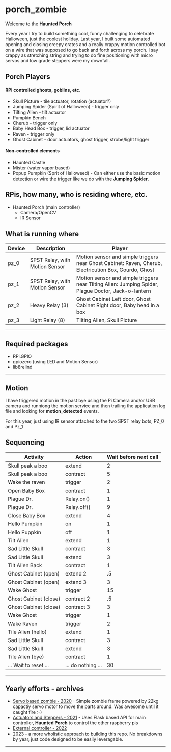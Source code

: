 # porch_zombie
Welcome to the **Haunted Porch**


Every year I try to build something cool, funny challenging to celebrate Halloween, just the coolest holiday.  Last year, I built some automated opening and closing creepy crates and a really crappy motion controlled bot on a wire that was supposed to go back and forth across my porch.  I say crappy as stretching string and trying to do fine positioning with micro servos and low grade steppers were my downfall.



## Porch Players
#### RPi controlled ghosts, goblins, etc.
- Skull Picture - tile actuator, rotation (actuator?)
- Jumping Spider (Spirit of Halloween) - trigger only
- Tilting Alien - tilt actuator
- Pumpkin Bench
- Cherub - trigger only
- Baby Head Box - trigger, lid actuator
- Raven - trigger only
- Ghost Cabinet - door actuators, ghost trigger, strobe/light trigger
#### Non-controlled elements
- Haunted Castle
- Mister (water vapor based)
- Popup Pumpkin (Sprit of Halloweed) - Can either use the basic motion detection or wire the trigger like we do with the **Jumping Spider**.

## RPis, how many, who is residing where, etc.
- Haunted Porch (main controller)
  - Camera/OpenCV
  - IR Sensor

## What is running where
| Device      | Description     |    Player     |
|-------------|-----------------|---------------|
| pz_0        | SPST Relay, with Motion Sensor| Motion sensor and simple triggers near Ghost Cabinet: Raven, Cherub, Electricution Box, Gourdo, Ghost |
| pz_1        | SPST Relay, with Motion Sensor | Motion sensor and simple triggers near Tilting Alien: Jumping Spider, Plague Doctor, Jack-o-lantern |
| pz_2        | Heavy Relay (3) | Ghost Cabinet Left door, Ghost Cabinet Right door, Baby head in a box|
| pz_3        | Light Relay (8) | Tilting Alien, Skull Picture|


---
## Required packages
- RPi.GPIO
- gpiozero (using LED and Motion Sensor)
- lib8relind

---
## Motion
I have triggered motion in the past bye using the Pi Camera and/or USB camera and runniong the motion service and then trailing the application log file and looking for **motion_detected** events.

For this year, just using IR sensor attached to the two SPST relay bots, PZ_0 and Pz_1

## Sequencing
| Activity | Action | Wait before next call |
|----------|--------|-----------------------|
| Skull peak a boo | extend | 2|
| Skull peak a boo | contract | 5 |
| Wake the raven | trigger | 2 |
| Open Baby Box | contract | 1 |
| Plague Dr. | Relay.on() | 1 |
| Plague Dr. | Relay.off() | 9 |
| Close Baby Box | extend | 4 |
| Hello Pumpkin | on | 1 |
| Hello Puppkin | off | 1 |
| Tilt Alien | extend | 1 |
| Sad Little Skull | contract | 3 |
| Sad Little Skull | extend | 3 |
| Tilt Alien Back | contract | 1 |
| Ghost Cabinet (open) | extend 2 | .5 |
| Ghost Cabinet (open) | extend 3 | 3 |
| Wake Ghost | trigger | 15 |
| Ghost Cabinet (close) | contract 2 | .5 |
| Ghost Cabinet (close) | contract 3 | 3 |
| Wake Ghost | trigger | 1 |
| Wake Raven | trigger | 2 |
| Tile Alien (hello) | extend | 1 |
| Sad Little Skull | contract | 3 |
| Sad Little Skull | extend | 3 |
| Tile Alien (bye) | contract | 1 |
| ... Wait to reset ... | ... do nothing ... | 30 |


---
## Yearly efforts - archives
- [Servo based zombie - 2020](./archive/2020) - Simple zombie frame powered by 22kg capactiy servo motor to move the parts around.  Was awesome until it caught fire :-)
- [Actuators and Steppers - 2021](./archive/2021) - Uses Flask based API for main controller, **Haunted Porch** to control the other raspberry pis
- [External controller - 2022](./archive/2022)
- 2023 - a more wholistic approach to building this repo.  No breakdowns by year, just code designed to be easily leveragable.
--- 

